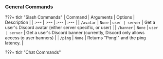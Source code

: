 ### General Commands

???+ tldr "Slash Commands"
    | Command | Arguments | Options | Description |
    | :--- | :--- | :--- | :--- |
    | `/avatar` | `None` | `user | server` | Get a user's Discord avatar (either server specific, or user) |
    | `/banner` | `None` | `user | server` | Get a user's Discord banner (currently, Discord only allows access to user banners) |
    | `/ping` | `None` | Returns "Pong!" and the ping latency. |

???+ tldr "Chat Commands"
    
